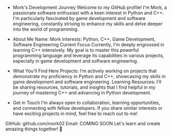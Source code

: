 - Mork's Development Journey
Welcome to my GitHub profile! I'm Mork, a passionate software enthusiast with a keen interest in Python and C++. I'm particularly fascinated by game development and software engineering, constantly striving to enhance my skills and delve deeper into the world of programming.

- About Me
Name: Mork
Interests: Python, C++, Game Development, Software Engineering
Current Focus
Currently, I'm deeply engrossed in learning C++ intensively. My goal is to master this powerful programming language and leverage its capabilities in various projects, especially in game development and software engineering.

- What You'll Find Here
Projects: I'm actively working on projects that demonstrate my proficiency in Python and C++, showcasing my skills in game development and software engineering.
Learning Resources: I'll be sharing resources, tutorials, and insights that I find helpful in my journey of mastering C++ and advancing in Python development.

- Get in Touch
I'm always open to collaboration, learning opportunities, and connecting with fellow developers. If you share similar interests or have exciting projects in mind, feel free to reach out to me! 

GitHub: github.com/mork02
Email: COMING SOON
Let's learn and create amazing things together! 🚀
